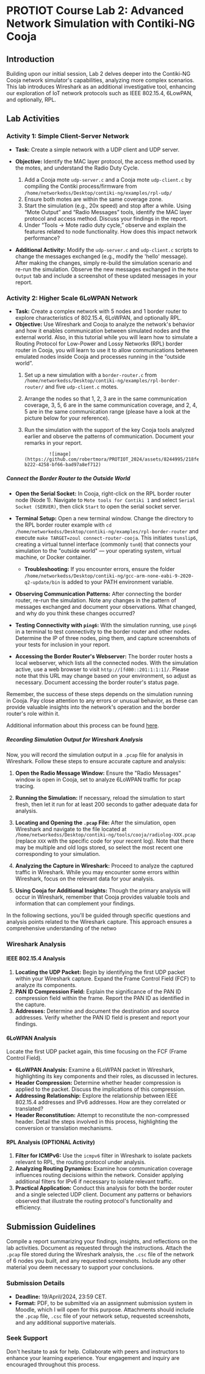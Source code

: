 
# PROTIOT Course Lab 2: Advanced Network Simulation with Contiki-NG Cooja

## Introduction
Building upon our initial session, Lab 2 delves deeper into the Contiki-NG Cooja network simulator's capabilities, analyzing more complex scenarios. This lab introduces Wireshark as an additional investigative tool, enhancing our exploration of IoT network protocols such as IEEE 802.15.4, 6LowPAN, and optionally, RPL.

## Lab Activities

### Activity 1: Simple Client-Server Network
- **Task:** Create a simple network with a UDP client and UDP server.
- **Objective:** Identify the MAC layer protocol, the access method used by the motes, and understand the Radio Duty Cycle.
    1. Add a Cooja mote `udp-server.c` and a Cooja mote `udp-client.c` by compiling the Contiki process/firmware from `/home/networkedss/Desktop/contiki-ng/examples/rpl-udp/`
    2. Ensure both motes are within the same coverage zone.
    3. Start the simulation (e.g., 20x speed) and stop after a while. Using “Mote Output” and “Radio Messages” tools, identify the MAC layer protocol and access method. Discuss your findings in the report.
    4. Under “Tools -> Mote radio duty cycle,” observe and explain the features related to node functionality. How does this impact network performance?

- **Additional Activity:** Modify the `udp-server.c` and `udp-client.c` scripts to change the messages exchanged (e.g., modify the 'hello' message). After making the changes, simply re-build the simulation scenario and re-run the simulation. Observe the new messages exchanged in the `Mote Output` tab and include a screenshot of these updated messages in your report.

### Activity 2: Higher Scale 6LoWPAN Network
- **Task:** Create a complex network with 5 nodes and 1 border router to explore characteristics of 802.15.4, 6LoWPAN, and optionally RPL.
- **Objective:** Use Wireshark and Cooja to analyze the network's behavior and how it enables communication between simulated nodes and the external world. Also, in this tutorial while you will learn how to simulate a Routing Protocol for Low-Power and Lossy Networks (RPL) border router in Cooja, you will learn to use it to allow communications between emulated nodes inside Cooja and processes running in the “outside world”.
    1. Set up a new simulation with a `border-router.c` from `/home/networkedss/Desktop/contiki-ng/examples/rpl-border-router/` and five `udp-client.c` motes.
    2. Arrange the nodes so that 1, 2, 3 are in the same communication coverage, 3, 5, 6 are in the same communication coverage, and 2, 4, 5 are in the same communication range (please have a look at the picture below for your reference).
    3. Run the simulation with the support of the key Cooja tools analyzed earlier and observe the patterns of communication. Document your remarks in your report.

                    ![image](https://github.com/robertmora/PROTIOT_2024/assets/8244995/218fef50-b222-4258-bf66-bad97a8ef712)

##### Connect the Border Router to the Outside World

- **Open the Serial Socket:** In Cooja, right-click on the RPL border router node (Node 1). Navigate to `Mote tools for Contiki 1` and select `Serial Socket (SERVER)`, then click `Start` to open the serial socket server.

- **Terminal Setup:** Open a new terminal window. Change the directory to the RPL border router example with `cd /home/networkedss/Desktop/contiki-ng/examples/rpl-border-router` and execute `make TARGET=zoul connect-router-cooja`. This initiates `tunslip6`, creating a virtual tunnel interface (commonly `tun0`) that connects your simulation to the "outside world" — your operating system, virtual machine, or Docker container.
   - **Troubleshooting:** If you encounter errors, ensure the folder `/home/networkedss/Desktop/contiki-ng/gcc-arm-none-eabi-9-2020-q2-update/bin` is added to your PATH environment variable.

- **Observing Communication Patterns:** After connecting the border router, re-run the simulation. Note any changes in the pattern of messages exchanged and document your observations. What changed, and why do you think these changes occurred?

- **Testing Connectivity with `ping6`:** With the simulation running, use `ping6` in a terminal to test connectivity to the border router and other nodes. Determine the IP of three nodes, ping them, and capture screenshots of your tests for inclusion in your report.

- **Accessing the Border Router's Webserver:** The border router hosts a local webserver, which lists all the connected nodes. With the simulation active, use a web browser to visit `http://[fd00::201:1:1:1]/`. Please note that this URL may change based on your environment, so adjust as necessary. Document accessing the border router's status page.

Remember, the success of these steps depends on the simulation running in Cooja. Pay close attention to any errors or unusual behavior, as these can provide valuable insights into the network's operation and the border router's role within it.

Additional information about this process can be found [here](https://docs.contiki-ng.org/en/develop/doc/tutorials/Cooja-simulating-a-border-router.html).

##### Recording Simulation Output for Wireshark Analysis

Now, you will record the simulation output in a `.pcap` file for analysis in Wireshark. Follow these steps to ensure accurate capture and analysis:

1. **Open the Radio Message Window:** Ensure the "Radio Messages" window is open in Cooja, set to analyze 6LoWPAN traffic for pcap tracing.

2. **Running the Simulation:** If necessary, reload the simulation to start fresh, then let it run for at least 200 seconds to gather adequate data for analysis.

3. **Locating and Opening the `.pcap` File:** After the simulation, open Wireshark and navigate to the file located at `/home/networkedss/Desktop/contiki-ng/tools/cooja/radiolog-XXX.pcap` (replace `XXX` with the specific code for your recent log). Note that there may be multiple and old logs stored, so select the most recent one corresponding to your simulation.

4. **Analyzing the Capture in Wireshark:** Proceed to analyze the captured traffic in Wireshark. While you may encounter some errors within Wireshark, focus on the relevant data for your analysis.

5. **Using Cooja for Additional Insights:** Though the primary analysis will occur in Wireshark, remember that Cooja provides valuable tools and information that can complement your findings.

In the following sections, you'll be guided through specific questions and analysis points related to the Wireshark capture. This approach ensures a comprehensive understanding of the netwo

### Wireshark Analysis

#### IEEE 802.15.4 Analysis
1. **Locating the UDP Packet:** Begin by identifying the first UDP packet within your Wireshark capture. Expand the Frame Control Field (FCF) to analyze its components.
2. **PAN ID Compression Field:** Explain the significance of the PAN ID compression field within the frame. Report the PAN ID as identified in the capture.
3. **Addresses:** Determine and document the destination and source addresses. Verify whether the PAN ID field is present and report your findings.

#### 6LoWPAN Analysis
Locate the first UDP packet again, this time focusing on the FCF (Frame Control Field).

- **6LoWPAN Analysis:** Examine a 6LoWPAN packet in Wireshark, highlighting its key components and their roles, as discussed in lectures.
- **Header Compression:** Determine whether header compression is applied to the packet. Discuss the implications of this compression.
- **Addressing Relationship:** Explore the relationship between IEEE 802.15.4 addresses and IPv6 addresses. How are they correlated or translated?
- **Header Reconstitution:** Attempt to reconstitute the non-compressed header. Detail the steps involved in this process, highlighting the conversion or translation mechanisms.

#### RPL Analysis (OPTIONAL Activity)
1. **Filter for ICMPv6:** Use the `icmpv6` filter in Wireshark to isolate packets relevant to RPL, the routing protocol under analysis.
2. **Analyzing Routing Dynamics:** Examine how communication coverage influences routing decisions within the network. Consider applying additional filters for IPv6 if necessary to isolate relevant traffic.
3. **Practical Application:** Conduct this analysis for both the border router and a single selected UDP client. Document any patterns or behaviors observed that illustrate the routing protocol's functionality and efficiency.

## Submission Guidelines

Compile a report summarizing your findings, insights, and reflections on the lab activities. Document as requested through the instructions. Attach the `.pcap` file stored during the Wireshark analysis, the `.csc` file of the network of 6 nodes you built, and any requested screenshots. Include any other material you deem necessary to support your conclusions.

### Submission Details
- **Deadline:** 19/April/2024, 23:59 CET.
- **Format:** PDF, to be submitted via an assignment submission system in Moodle, which I will open for this purpose. Attachments should include the `.pcap` file, `.csc` file of your network setup, requested screenshots, and any additional supportive materials.

### Seek Support
Don't hesitate to ask for help. Collaborate with peers and instructors to enhance your learning experience. Your engagement and inquiry are encouraged throughout this process.


